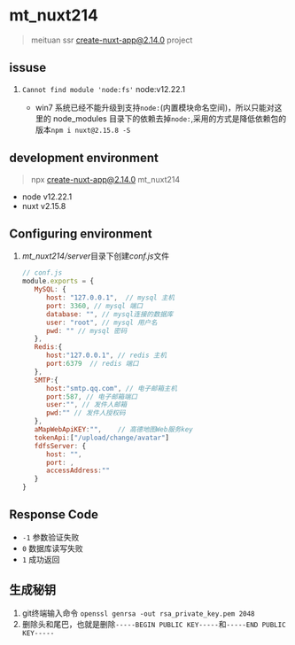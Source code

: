 # mt_nuxt214

> meituan ssr create-nuxt-app@2.14.0 project

## issuse

1. `Cannot find module 'node:fs'` node:v12.22.1

   - win7 系统已经不能升级到支持`node:`(内置模块命名空间)，所以只能对这里的 node_modules 目录下的依赖去掉`node:`,采用的方式是降低依赖包的版本`npm i nuxt@2.15.8 -S`


## development environment

> npx create-nuxt-app@2.14.0 mt_nuxt214

- node v12.22.1
- nuxt v2.15.8

## Configuring environment

1. *mt_nuxt214/server*目录下创建*conf.js*文件
   ```js
   // conf.js
   module.exports = {
      MySQL: {
         host: "127.0.0.1",  // mysql 主机
         port: 3360, // mysql 端口
         database: "", // mysql连接的数据库
         user: "root", // mysql 用户名
         pwd: "" // mysql 密码
      },
      Redis:{
         host:"127.0.0.1", // redis 主机
         port:6379  // redis 端口
      },
      SMTP:{
         host:"smtp.qq.com", // 电子邮箱主机
         port:587, // 电子邮箱端口
         user:"", // 发件人邮箱
         pwd:"" // 发件人授权码
      },
      aMapWebApiKEY:"",    // 高德地图Web服务key
      tokenApi:["/upload/change/avatar"]
      fdfsServer: {
         host: "",
         port: ,
         accessAddress:""
      }
   }
   ```

## Response Code
   - `-1` 参数验证失败
   - `0` 数据库读写失败
   - `1` 成功返回


## 生成秘钥

1. git终端输入命令 `openssl genrsa -out rsa_private_key.pem 2048`
2. 删除头和尾巴，也就是删除`-----BEGIN PUBLIC KEY-----`和`-----END PUBLIC KEY-----`